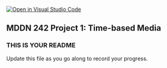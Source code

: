 [![Open in Visual Studio Code](https://classroom.github.com/assets/open-in-vscode-718a45dd9cf7e7f842a935f5ebbe5719a5e09af4491e668f4dbf3b35d5cca122.svg)](https://classroom.github.com/online_ide?assignment_repo_id=11439593&assignment_repo_type=AssignmentRepo)
## MDDN 242 Project 1: Time-based Media  

### THIS IS YOUR README

Update this file as you go along to record your progress.
